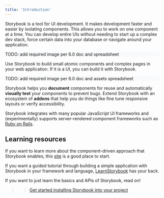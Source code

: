 ```yaml
---
title: 'Introduction'
---
```


Storybook is a tool for UI development. It makes development faster and easier by isolating components. This allows you to work on one component at a time. You can develop entire UIs without needing to start up a complex dev stack, force certain data into your database or navigate around your application.

<div style="background-color:#F8FAFC">
 TODO: add required image per 6.0 doc and spreadsheet 
</div>

Use Storybook to build small atomic components and complex pages in your web application. If it is a UI, you can build it with Storybook.

<div style="background-color:#F8FAFC">
 TODO: add required image per 6.0 doc and assets spreadsheet
</div>

Storybook helps you **document** components for reuse and automatically **visually test** your components to prevent bugs. Extend Storybook with an ecosystem of **addons** that help you do things like fine tune responsive layouts or verify accessibility.

Storybook integrates with many popular JavaScript UI frameworks and (experimentally) supports server-rendered component frameworks such as [Ruby on Rails](https://rubyonrails.org/).

## Learning resources

If you want to learn more about the component-driven approach that Storybook enables, this [site](http://componentdriven.org) is a good place to start.

If you want a guided tutorial through building a simple application with Storybook in your framework and language, [LearnStorybook](https://www.learnstorybook.com/) has your back.

If you want to just learn the basics and APIs of Storybook, read on!

> > [Get started installing Storybook into your project](./install.md)

